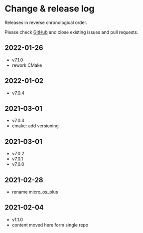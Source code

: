 # Change & release log

Releases in reverse chronological order.

Please check
[GitHub](https://github.com/micro-os-plus/version-xpack/issues/)
and close existing issues and pull requests.

## 2022-01-26

- v7.1.0
- rework CMake

## 2022-01-02

- v7.0.4

## 2021-03-01

- v7.0.3
- cmake: add versioning

## 2021-03-01

- v7.0.2
- v7.0.1
- v7.0.0

## 2021-02-28

- rename micro_os_plus

## 2021-02-04

- v1.1.0
- content moved here form single repo
